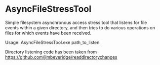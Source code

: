 # AsyncFileStressTool
Simple filesystem asynchronous access stress tool that listens for file events within a given directory,
and then tries to do various operations on files for which events have been received.

Usage:
  AsyncFileStressTool.exe path_to_listen

Directory listening code has been taken from https://github.com/jimbeveridge/readdirectorychanges
